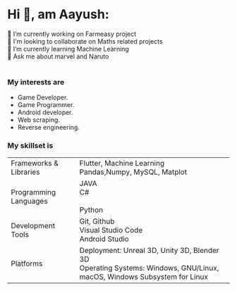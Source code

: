# Hi 👋, am Aayush:
🔭 I’m currently working on Farmeasy project <br>🤝 I'm looking to collaborate on Maths related projects <br>🌱 I’m currently learning Machine Learning<br>💬 Ask me about marvel and Naruto <br><br>


### My interests are

- Game Developer.
- Game Programmer.
- Android developer.
- Web scraping.
- Reverse engineering.

### My skillset is

<table>
  <tr>
    <td>Frameworks & Libraries</td>
    <td>
      Flutter, Machine Learning
      <br>
     Pandas,Numpy, MySQL, Matplot
    </td>
  </tr>
  <tr>
    <td>Programming Languages</td>
    <td>
       JAVA
      <br>
      C#
      <br>
        <br>
      Python
    </td>
  </tr>
  <tr>
    <td>Development Tools</td>
    <td>
      Git, Github
      <br>
      Visual Studio Code
      <br>
      Android Studio
    </td>
  </tr>
  <tr>
    <td>Platforms</td>
    <td>
      Deployment:  Unreal 3D, Unity 3D, Blender 3D
      <br>
      Operating Systems: Windows, GNU/Linux, macOS, Windows Subsystem for Linux
    </td>
  </tr>
</table>






